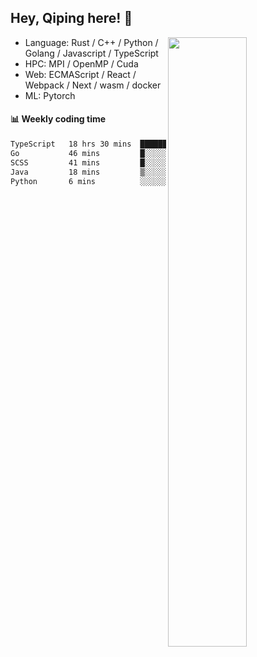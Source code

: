 

## Hey, Qiping here! :wave:

[<img align="right" width="50%" src="https://github-readme-stats.vercel.app/api?username=ppppqp&theme=dark&show_icons=true">](https://metrics.lecoq.io/ppppqp?template=classic)



-   Language: Rust / C++ / Python / Golang / Javascript / TypeScript
-   HPC: MPI / OpenMP / Cuda
-   Web: ECMAScript / React / Webpack / Next / wasm / docker
-   ML: Pytorch



#### :bar_chart: Weekly coding time

<!--START_SECTION:waka-->

```txt
TypeScript   18 hrs 30 mins  ██████████████████████▓░░   90.29 %
Go           46 mins         █░░░░░░░░░░░░░░░░░░░░░░░░   03.78 %
SCSS         41 mins         █░░░░░░░░░░░░░░░░░░░░░░░░   03.36 %
Java         18 mins         ▒░░░░░░░░░░░░░░░░░░░░░░░░   01.54 %
Python       6 mins          ░░░░░░░░░░░░░░░░░░░░░░░░░   00.50 %
```

<!--END_SECTION:waka-->
